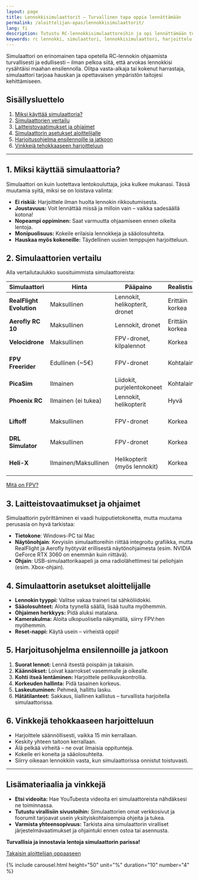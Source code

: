 ```yaml
---
layout: page
title: Lennokkisimulaattorit – Turvallinen tapa oppia lennättämään
permalink: /aloittelijan-opas/lennokkisimulaattorit/
lang: fi
description: Tutustu RC-lennokkisimulaattoreihin ja opi lennättämään turvallisesti. Vinkkejä ohjelmista, asetuksista ja harjoittelusta.
keywords: rc lennokki, simulaattori, lennokkisimulaattori, harjoittelu, aloittelija, lennätyksen opettelu
---
```


Simulaattori on erinomainen tapa opetella RC-lennokin ohjaamista turvallisesti ja edullisesti – ilman pelkoa siitä, että arvokas lennokkisi rysähtäisi maahan ensilennolla. Olitpa vasta-alkaja tai kokenut harrastaja, simulaattori tarjoaa hauskan ja opettavaisen ympäristön taitojesi kehittämiseen.

## Sisällysluettelo

1. [Miksi käyttää simulaattoria?](#1-miksi-käyttää-simulaattoria)
2. [Simulaattorien vertailu](#2-simulaattorien-vertailu)
3. [Laitteistovaatimukset ja ohjaimet](#3-laitteistovaatimukset-ja-ohjaimet)
4. [Simulaattorin asetukset aloittelijalle](#4-simulaattorin-asetukset-aloittelijalle)
5. [Harjoitusohjelma ensilennoille ja jatkoon](#5-harjoitusohjelma-ensilennoille-ja-jatkoon)
6. [Vinkkejä tehokkaaseen harjoitteluun](#6-vinkkejä-tehokkaaseen-harjoitteluun)

---

## 1. Miksi käyttää simulaattoria?

Simulaattori on kuin luotettava lentokouluttaja, joka kulkee mukanasi. Tässä muutamia syitä, miksi se on loistava valinta:  

- **Ei riskiä:** Harjoittele ilman huolta lennokin rikkoutumisesta.  
- **Joustavuus:** Voit lennättää missä ja milloin vain – vaikka sadesäällä kotona!  
- **Nopeampi oppiminen:** Saat varmuutta ohjaamiseen ennen oikeita lentoja.  
- **Monipuolisuus:** Kokeile erilaisia lennokkeja ja sääolosuhteita.  
- **Hauskaa myös kokeneille:** Täydellinen uusien temppujen harjoitteluun.  

## 2. Simulaattorien vertailu

Alla vertailutaulukko suosituimmista simulaattoreista:

| Simulaattori          | Hinta        | Pääpaino                   | Realistisuus | Alustat          | Linkki                                                                                     | Huomioitavaa                                         |
|-----------------------|--------------|----------------------------|--------------|------------------|--------------------------------------------------------------------------------------------|------------------------------------------------------|
| **RealFlight Evolution** | Maksullinen   | Lennokit, helikopterit, dronet | Erittäin korkea | Windows           | [Steam](https://store.steampowered.com/app/2069310/RealFlight_Evolution/)                  | Alan johtava, säännölliset päivitykset               |
| **Aerofly RC 10**       | Maksullinen   | Lennokit, dronet            | Erittäin korkea | Windows, Mac      | [Steam](https://store.steampowered.com/app/2394350/aerofly_RC_10__RC_Flight_Simulator/)    | Upea grafiikka, tarkka fysiikka                      |
| **Velocidrone**         | Maksullinen   | FPV-dronet, kilpalennot     | Korkea        | Windows, Mac      | [Virallinen](https://www.velocidrone.com/)                                                 | Moninpeli, rataharjoittelu                           |
| **FPV Freerider**       | Edullinen (~5€) | FPV-dronet                  | Kohtalainen    | Windows, Mac, Linux | [Virallinen](https://fpv-freerider.itch.io/fpv-freerider)                                 | Kevyt, hyvä perusharjoitteluun                       |
| **PicaSim**             | Ilmainen      | Liidokit, purjelentokoneet  | Kohtalainen    | Windows, Android   | [Virallinen](http://www.rowlhouse.co.uk/PicaSim/)                                          | Kevyt, helppo käyttää                                |
| **Phoenix RC**          | Ilmainen (ei tukea) | Lennokit, helikopterit     | Hyvä           | Windows            | [RC-Thoughts](https://www.rc-thoughts.com/phoenix-sim/)                                   | Kehitys lopetettu, asennus hankala |
| **Liftoff**             | Maksullinen   | FPV-dronet     | Korkea        | Windows, Mac, Linux | [Steam](https://store.steampowered.com/app/410340/Liftoff_FPV_Drone_Racing/) | Moninpeli, kustomointi                 |
| **DRL Simulator**       | Maksullinen   | FPV-dronet     | Korkea        | Windows           | [Steam](https://store.steampowered.com/app/641780/The_Drone_Racing_League_Simulator/)    | Viralliset DRL-radat                   |
| **Heli-X**              | Ilmainen/Maksullinen | Helikopterit (myös lennokit) | Korkea        | Windows, Mac, Linux | [Virallinen](https://www.heli-x.info/)                                                 | Vahva helikopteriharjoitteluun         |

[Mitä on FPV?](/aloittelijan-opas/mitä-on-fpv/)
## 3. Laitteistovaatimukset ja ohjaimet

Simulaattorin pyörittäminen ei vaadi huipputietokonetta, mutta muutama perusasia on hyvä tarkistaa:  

- **Tietokone**: Windows-PC tai Mac
- **Näytönohjain**: Kevyisiin simulaattoreihin riittää integroitu grafiikka, mutta RealFlight ja Aerofly hyötyvät erillisestä näytönohjaimesta (esim. NVIDIA GeForce RTX 3060 on enemmän kuin riittävä).  
- **Ohjain**: USB-simulaattorikaapeli ja oma radiolähettimesi tai peliohjain (esim. Xbox-ohjain).  

## 4. Simulaattorin asetukset aloittelijalle

- **Lennokin tyyppi:** Valitse vakaa traineri tai sähköliidokki.
- **Sääolosuhteet:** Aloita tyynellä säällä, lisää tuulta myöhemmin.
- **Ohjaimen herkkyys:** Pidä aluksi matalana.
- **Kamerakulma:** Aloita ulkopuolisella näkymällä, siirry FPV:hen myöhemmin.
- **Reset-nappi:** Käytä usein – virheistä oppii!

## 5. Harjoitusohjelma ensilennoille ja jatkoon

1. **Suorat lennot:** Lennä itsestä poispäin ja takaisin.
2. **Käännökset:** Loivat kaarrokset vasemmalle ja oikealle.
3. **Kohti itseä lentäminen:** Harjoittele peilikuvakontrollia.
4. **Korkeuden hallinta:** Pidä tasainen korkeus.
5. **Laskeutuminen:** Pehmeä, hallittu lasku.
6. **Hätätilanteet:** Sakkaus, liiallinen kallistus – turvallista harjoitella simulaattorissa.

## 6. Vinkkejä tehokkaaseen harjoitteluun

- Harjoittele säännöllisesti, vaikka 15 min kerrallaan.
- Keskity yhteen taitoon kerrallaan.
- Älä pelkää virheitä – ne ovat ilmaisia oppitunteja.
- Kokeile eri koneita ja sääolosuhteita.
- Siirry oikeaan lennokkiin vasta, kun simulaattorissa onnistut toistuvasti.

---

## Lisämateriaalia ja vinkkejä

- **Etsi videoita:** Hae YouTubesta videoita eri simulaattoreista nähdäksesi ne toiminnassa.
- **Tutustu virallisiin sivustoihin:** Simulaattorien omat verkkosivut ja foorumit tarjoavat usein yksityiskohtaisempia ohjeita ja tukea.
- **Varmista yhteensopivuus:** Tarkista aina simulaattorin viralliset järjestelmävaatimukset ja ohjaintuki ennen ostoa tai asennusta.

**Turvallisia ja innostavia lentoja simulaattorin parissa!**

<div class="button-container">
<a href="/aloittelijan-opas/" class="button-link">Takaisin aloittelijan oppaaseen</a>
</div>

{% include carousel.html height="50" unit="%" duration="10" number="4" %}
